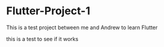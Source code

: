 # Flutter-Project-1
This is a test project between me and Andrew to learn Flutter

this is a test to see if it works
